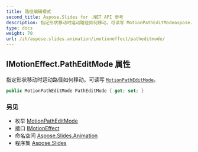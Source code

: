 ```yaml
---
title: 路径编辑模式
second_title: Aspose.Slides for .NET API 参考
description: 指定形状移动时运动路径如何移动。可读写 MotionPathEditModeaspose.slides.animation/motionpatheditmode。
type: docs
weight: 70
url: /zh/aspose.slides.animation/imotioneffect/patheditmode/
---
```


## IMotionEffect.PathEditMode 属性

指定形状移动时运动路径如何移动。可读写 [`MotionPathEditMode`](../../motionpatheditmode)。

```csharp
public MotionPathEditMode PathEditMode { get; set; }
```

### 另见

* 枚举 [MotionPathEditMode](../../motionpatheditmode)
* 接口 [IMotionEffect](../../imotioneffect)
* 命名空间 [Aspose.Slides.Animation](../../imotioneffect)
* 程序集 [Aspose.Slides](../../../)

<!-- DO NOT EDIT: 由 xmldocmd 为 Aspose.Slides.dll 生成 -->
